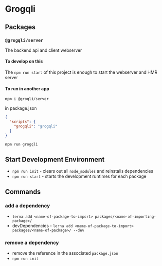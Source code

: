 # Grogqli

## Packages
### `@grogqli/server`
The backend api and client webserver

#### To develop on this
The `npm run start` of this project is enough to start the webserver and HMR server

#### To run in another app

```bash
npm i @groqli/server
```

in package.json
```json
{
  "scripts": {
    "grogqli": "grogqli"
  }
}

```

```bash
npm run grogqli
```

## Start Development Environment
* `npm run init` - clears out all `node_modules` and reinstalls dependencies
* `npm run start` - starts the development runtimes for each package

## Commands
### add a dependency
* `lerna add <name-of-package-to-import> packages/<name-of-importing-package>/`
* devDependencies - `lerna add <name-of-package-to-import> packages/<name-of-package>/ --dev`

### remove a dependency
* remove the reference in the associated `package.json`
* `npm run init`